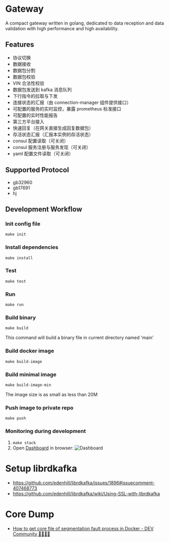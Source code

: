 # Gateway

A compact gateway written in golang, dedicated to data reception and data validation with high performance and high availability.

## Features

- 协议切换
- 数据接收
- 数据包分割
- 数据包校验
- VIN 合法性校验
- 数据包发送到 kafka 消息队列
- 下行指令的拉取与下发
- 连接状态的汇报（由 connection-manager 组件提供接口）
- 可配置的服务的实时监控，暴露 prometheus 标准接口
- 可配置的实时性能报告
- 第三方平台接入
- 快速回复（在网关直接生成回复数据包）
- 存活状态汇报（汇报本实例的存活状态）
- consul 配置读取（可关闭）
- consul 服务注册与服务发现（可关闭）
- yaml 配置文件读取（可关闭）

## Supported Protocol

- gb32960
- gb17691
- hj

## Development Workflow

### Init config file

`make init`

### Install dependencies

`make install`

### Test

`make test`

### Run

`make run`

### Build binary

`make build`

This command will build a binary file in current directory named 'main'

### Build docker image

`make build-image`

### Build minimal image

`make build-image-min`

The image size is as small as less than 20M

### Push image to private repo

`make push`

### Monitoring during development

1. `make stack`
1. Open [Dashboard](http://localhost:3000/d/83pHflXmz/gateway?orgId=1&refresh=5s) in browser:
 ![Dashboard](/docs/grafana.png)

# Setup librdkafka

- https://github.com/edenhill/librdkafka/issues/1896#issuecomment-407468773
- https://github.com/edenhill/librdkafka/wiki/Using-SSL-with-librdkafka

# Core Dump

- [How to get core file of segmentation fault process in Docker - DEV Community 👩‍💻👨‍💻](https://dev.to/mizutani/how-to-get-core-file-of-segmentation-fault-process-in-docker-22ii)

